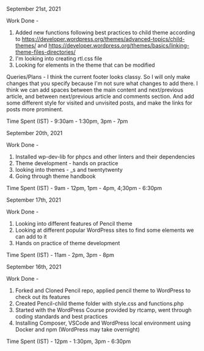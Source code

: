 September 21st, 2021

Work Done -
1. Added new functions following best practices to child theme according to
https://developer.wordpress.org/themes/advanced-topics/child-themes/ and https://developer.wordpress.org/themes/basics/linking-theme-files-directories/
2. I'm looking into creating rtl.css file
3. Looking for elements in the theme that can be modified

Queries/Plans -
I think the current footer looks classy. So I will only make changes that you specify because I'm not sure what changes to add there. I think we can add spaces between the main content and next/previous article, and between next/previous article and comments section. And add some different style for visited and unvisited posts, and make the links for posts more prominent.

Time Spent (IST) - 9:30am - 1:30pm, 3pm - 7pm

September 20th, 2021

Work Done -
1. Installed wp-dev-lib for phpcs and other linters and their dependencies
2. Theme development - hands on practice
3. looking into themes - _s and twentytwenty
4. Going through theme handbook

Time Spent (IST) - 9am - 12pm, 1pm - 4pm, 4;30pm - 6:30pm

September 17th, 2021

Work Done -
1. Looking into different features of Pencil theme
2. Looking at different popular WordPress sites to find some elements we can add to it
3. Hands on practice of theme development

Time Spent (IST) - 11am - 2pm, 3pm - 8pm

September 16th, 2021

Work Done -
1. Forked and Cloned Pencil repo, applied pencil theme to WordPress to check out its features
2. Created Pencil-child theme folder with style.css and functions.php
3. Started with the WordPress Course provided by rtcamp, went through coding standards and best practices
4. Installing Composer, VSCode and WordPress local environment using Docker and npm (WordPress may take overnight) 

Time Spent (IST) - 12pm - 1:30pm, 3pm - 6:30pm
